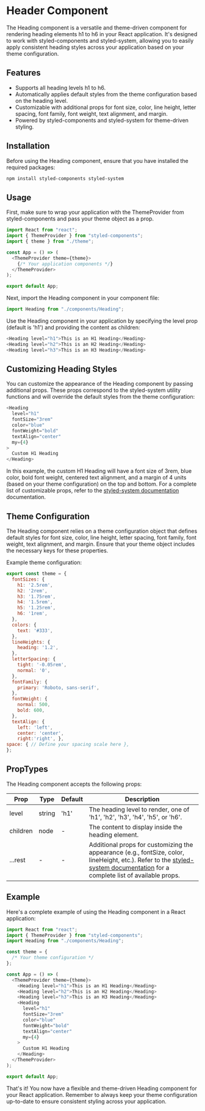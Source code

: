 # Header Component

The Heading component is a versatile and theme-driven component for rendering heading elements h1 to h6 in your React application. It's designed to work with styled-components and styled-system, allowing you to easily apply consistent heading styles across your application based on your theme configuration.

## Features

- Supports all heading levels h1 to h6.
- Automatically applies default styles from the theme configuration based on the heading level.
- Customizable with additional props for font size, color, line height, letter spacing, font family, font weight, text alignment, and margin.
- Powered by styled-components and styled-system for theme-driven styling.

## Installation

Before using the Heading component, ensure that you have installed the required packages:

```bash
npm install styled-components styled-system
```

## Usage

First, make sure to wrap your application with the ThemeProvider from styled-components and pass your theme object as a prop.

```javascript
import React from "react";
import { ThemeProvider } from "styled-components";
import { theme } from "./theme";

const App = () => (
  <ThemeProvider theme={theme}>
    {/* Your application components */}
  </ThemeProvider>
);

export default App;
```

Next, import the Heading component in your component file:

```javascript
import Heading from "./components/Heading";
```

Use the Heading component in your application by specifying the level prop (default is 'h1') and providing the content as children:

```javascript
<Heading level="h1">This is an H1 Heading</Heading>
<Heading level="h2">This is an H2 Heading</Heading>
<Heading level="h3">This is an H3 Heading</Heading>
```

## Customizing Heading Styles

You can customize the appearance of the Heading component by passing additional props. These props correspond to the styled-system utility functions and will override the default styles from the theme configuration:

```javascript
<Heading
  level="h1"
  fontSize="3rem"
  color="blue"
  fontWeight="bold"
  textAlign="center"
  my={4}
>
  Custom H1 Heading
</Heading>
```

In this example, the custom H1 Heading will have a font size of 3rem, blue color, bold font weight, centered text alignment, and a margin of 4 units (based on your theme configuration) on the top and bottom.
For a complete list of customizable props, refer to the [styled-system documentation](https://styled-system.com/custom-props) documentation.

## Theme Configuration

The Heading component relies on a theme configuration object that defines default styles for font size, color, line height, letter spacing, font family, font weight, text alignment, and margin. Ensure that your theme object includes the necessary keys for these properties.

Example theme configuration:

```javascript
export const theme = {
  fontSizes: {
    h1: '2.5rem',
    h2: '2rem',
    h3: '1.75rem',
    h4: '1.5rem',
    h5: '1.25rem',
    h6: '1rem',
  },
  colors: {
    text: '#333',
  },
  lineHeights: {
    heading: '1.2',
  },
  letterSpacing: {
    tight: '-0.05rem',
    normal: '0',
  },
  fontFamily: {
    primary: 'Roboto, sans-serif',
  },
  fontWeight: {
    normal: 500,
    bold: 600,
  },
  textAlign: {
    left: 'left',
    center: 'center',
    right:'right', },
space: { // Define your spacing scale here },
};
```

## PropTypes

The Heading component accepts the following props:

| Prop     | Type   | Default | Description                                                                                                                                                                                                    |
| -------- | ------ | ------- | -------------------------------------------------------------------------------------------------------------------------------------------------------------------------------------------------------------- |
| level    | string | 'h1'    | The heading level to render, one of 'h1', 'h2', 'h3', 'h4', 'h5', or 'h6'.                                                                                                                                     |
| children | node   | -       | The content to display inside the heading element.                                                                                                                                                             |
| ...rest  | -      | -       | Additional props for customizing the appearance (e.g., fontSize, color, lineHeight, etc.). Refer to the [styled-system documentation](https://styled-system.com/table) for a complete list of available props. |

## Example

Here's a complete example of using the Heading component in a React application:

```javascript
import React from "react";
import { ThemeProvider } from "styled-components";
import Heading from "./components/Heading";

const theme = {
  /* Your theme configuration */
};

const App = () => (
  <ThemeProvider theme={theme}>
    <Heading level="h1">This is an H1 Heading</Heading>
    <Heading level="h2">This is an H2 Heading</Heading>
    <Heading level="h3">This is an H3 Heading</Heading>
    <Heading
      level="h1"
      fontSize="3rem"
      color="blue"
      fontWeight="bold"
      textAlign="center"
      my={4}
    >
      Custom H1 Heading
    </Heading>
  </ThemeProvider>
);

export default App;
```

That's it! You now have a flexible and theme-driven Heading component for your React application. Remember to always keep your theme configuration up-to-date to ensure consistent styling across your application.
